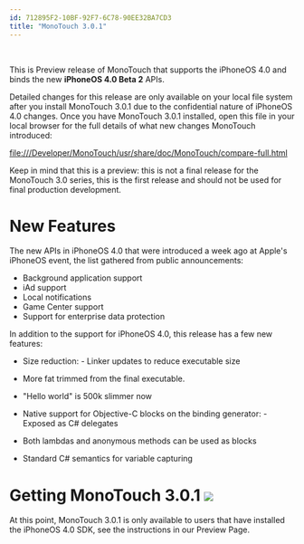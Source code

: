 ```yaml
---
id: 712895F2-10BF-92F7-6C78-90EE32BA7CD3
title: "MonoTouch 3.0.1"
---
```


&nbsp;

This is Preview release of MonoTouch that supports the iPhoneOS 4.0 and binds
the new **iPhoneOS 4.0 Beta 2** APIs.

Detailed changes for this release are only available on your local file
system after you install MonoTouch 3.0.1 due to the confidential nature of
iPhoneOS 4.0 changes. Once you have MonoTouch 3.0.1 installed, open this file in
your local browser for the full details of what new changes MonoTouch
introduced:

 [file:///Developer/MonoTouch/usr/share/doc/MonoTouch/compare-full.html](/guides//file:///developer/monotouch/usr/share/doc/monotouch/compare-full)

Keep in mind that this is a preview: this is not a final release for the
MonoTouch 3.0 series, this is the first release and should not be used for final
production development.

 <a name="New_Features" class="injected"></a>


# New Features

The new APIs in iPhoneOS 4.0 that were introduced a week ago at Apple's
iPhoneOS event, the list gathered from public announcements:

-  Background application support
-  iAd support
-  Local notifications
-  Game Center support
-  Support for enterprise data protection


In addition to the support for iPhoneOS 4.0, this release has a few new
features:

-  Size reduction: -   Linker updates to reduce executable size 
-   More fat trimmed from the final executable.
-   "Hello world" is 500k slimmer now


 
-  Native support for Objective-C blocks on the binding generator: -   Exposed as C# delegates 
-   Both lambdas and anonymous methods can be used as blocks
-   Standard C# semantics for variable capturing


 


 <a name="" class="injected"></a>


# Getting MonoTouch 3.0.1 <span class="icon"><a href="http://ios.xamarin.com/Releases/MonoTouch_3.0.0#"><img src="monotouch_3.0.1/Images/icon-trans.gif"></a></span>

At this point, MonoTouch 3.0.1 is only available to users that have installed
the iPhoneOS 4.0 SDK, see the instructions in our Preview Page.
